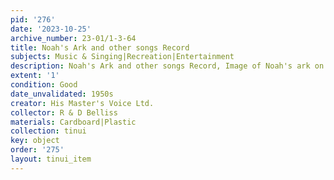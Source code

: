 ```yaml
---
pid: '276'
date: '2023-10-25'
archive_number: 23-01/1-3-64
title: Noah's Ark and other songs Record
subjects: Music & Singing|Recreation|Entertainment
description: Noah's Ark and other songs Record, Image of Noah's ark on front
extent: '1'
condition: Good
date_unvalidated: 1950s
creator: His Master's Voice Ltd.
collector: R & D Belliss
materials: Cardboard|Plastic
collection: tinui
key: object
order: '275'
layout: tinui_item
---
```

